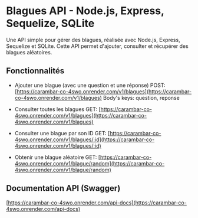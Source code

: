 # Blagues API - Node.js, Express, Sequelize, SQLite

Une API simple pour gérer des blagues, réalisée avec Node.js, Express, Sequelize et SQLite. Cette API permet d'ajouter, consulter et récupérer des blagues aléatoires.

## Fonctionnalités

- Ajouter une blague (avec une question et une réponse)
  POST: [https://carambar-co-4swo.onrender.com/v1/blagues](https://carambar-co-4swo.onrender.com/v1/blagues)
  Body's keys: question, reponse
  
- Consulter toutes les blagues
  GET: [https://carambar-co-4swo.onrender.com/v1/blagues](https://carambar-co-4swo.onrender.com/v1/blagues)

- Consulter une blague par son ID
  GET: [https://carambar-co-4swo.onrender.com/v1/blagues/:id](https://carambar-co-4swo.onrender.com/v1/blagues/:id)
  
- Obtenir une blague aléatoire
  GET: [https://carambar-co-4swo.onrender.com/v1/blague/random](https://carambar-co-4swo.onrender.com/v1/blague/random)

## Documentation API (Swagger)
[https://carambar-co-4swo.onrender.com/api-docs](https://carambar-co-4swo.onrender.com/api-docs)


